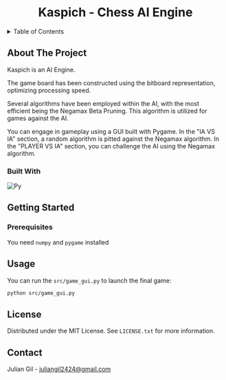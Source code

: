 <!-- PROJECT LOGO -->
<br />
<div align="center">
  <!--<a href="https://github.com/othneildrew/Best-README-Template">
    <img src="images/logo.png" alt="Logo" width="80" height="80">
  </a>-->

  <h1 align="center">Kaspich - Chess AI Engine</h1>
</div>


<!-- TABLE OF CONTENTS -->
<details>
  <summary>Table of Contents</summary>
  <ol>
    <li>
      <a href="#about-the-project">About The Project</a>
      <ul>
        <li><a href="#built-with">Built With</a></li>
      </ul>
    </li>
    <li>
      <a href="#getting-started">Getting Started</a>
      <ul>
        <li><a href="#prerequisites">Prerequisites</a></li>
      </ul>
    </li>
    <li><a href="#usage">Usage</a></li>
    <li><a href="#license">License</a></li>
    <li><a href="#contact">Contact</a></li>
  </ol>
</details>



<!-- ABOUT THE PROJECT -->
## About The Project

Kaspich is an AI Engine.

The game board has been constructed using the bitboard representation, optimizing processing speed.

Several algorithms have been employed within the AI, with the most efficient being the Negamax Beta Pruning. This algorithm is utilized for games against the AI.

You can engage in gameplay using a GUI built with Pygame.
In the "IA VS IA" section, a random algorithm is pitted against the Negamax algorithm.
In the "PLAYER VS IA" section, you can challenge the AI using the Negamax algorithm.

### Built With

![Py][Python]

## Getting Started
### Prerequisites

You need ``numpy`` and ``pygame`` installed


<!-- USAGE EXAMPLES -->
## Usage

You can run the `src/game_gui.py` to launch the final game:
```sh
python src/game_gui.py
```



<!-- LICENSE -->
## License

Distributed under the MIT License. See `LICENSE.txt` for more information.


<!-- CONTACT -->
## Contact

Julian Gil - juliangil2424@gmail.com

<!-- MARKDOWN LINKS & IMAGES -->
[Python]: https://img.shields.io/badge/python-000000?style=for-the-badge&logo=python&logoColor=white
